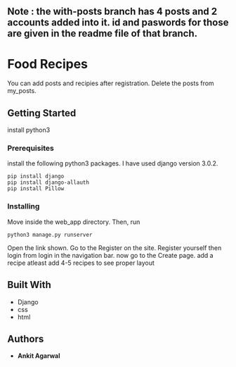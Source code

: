 ## **Note** : the with-posts branch has 4 posts and 2 accounts added into it. id and paswords for those are given in the readme file of that branch.
# Food Recipes

You can add posts and recipies after registration. Delete the posts from my_posts.

## Getting Started

install python3

### Prerequisites
 install the following python3 packages.
 I have used django version 3.0.2.
```
pip install django
pip install django-allauth
pip install Pillow
```

### Installing

Move inside the web_app directory.
Then, run 
```
python3 manage.py runserver
```
Open the link shown.
Go to the Register on the site.
Register yourself
then login from login in the navigation bar.
now go to the Create  page.
add a recipe
atleast add 4-5 recipes to see proper layout



## Built With

* Django
* css
* html


## Authors

* **Ankit Agarwal** 


